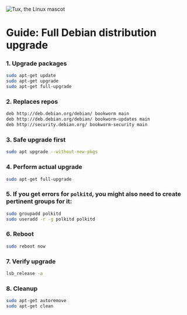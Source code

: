 ![Tux, the Linux mascot](https://www.debian.org/logos/openlogo-100.jpg)
# Guide: Full Debian distribution upgrade

### 1. Upgrade packages
```bash
sudo apt-get update
sudo apt-get upgrade
sudo apt-get full-upgrade
```

### 2. Replaces repos
```bash
deb http://deb.debian.org/debian/ bookworm main
deb http://deb.debian.org/debian/ bookworm-updates main
deb http://security.debian.org/ bookworm-security main
```

### 3. Safe upgrade first
```bash
sudo apt upgrade --without-new-pkgs
```

### 4. Perform actual upgrade
```bash
sudo apt-get full-upgrade
```

### 5. If you get errors for `polkitd`, you might also need to create pertinent groups for it:
```bash
sudo groupadd polkitd
sudo useradd -r -g polkitd polkitd
```

### 6. Reboot
```bash
sudo reboot now
```

### 7. Verify upgrade
```bash
lsb_release -a
```

### 8. Cleanup
```bash
sudo apt-get autoremove
sudo apt-get clean
```

